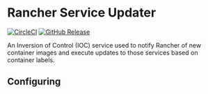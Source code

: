# Rancher Service Updater

[![CircleCI](https://img.shields.io/circleci/project/github/objectpartners/rancher-service-updater.svg)](https://circleci.com/gh/objectpartners/rancher-service-updater/tree/master)
[![GitHub Release](https://img.shields.io/github/release/objectpartners/rancher-service-updater.svg)](https://github.com/objectpartners/rancher-service-updater/releases)

An Inversion of Control (IOC) service used to notify Rancher of new container 
images and execute updates to those services based on container labels.

## Configuring
